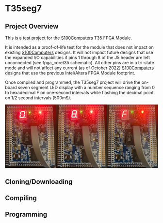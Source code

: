 # T35seg7 #
## Project Overview ##

This is a test project for the [S100Computers](http://s100computers.com/ "S100 Computers") T35 FPGA Module.

It is intended as a proof-of-life test for the module that does not impact on existing [S100Computers](http://s100computers.com/ "S100 Computers") designs.  It will not impact future designs that use the expanded I/O capabilities if pins 1 through 8 of the J5 header are left unconnected (see fpga_coret35 schematic).  All other pins are in a tri-state mode and will not affect any current (as of October 2022) [S100Computers](http://s100computers.com/ "S100 Computers") designs that use the previous Intel/Altera FPGA Module footprint.

Once compiled and programmed, the T35seg7 project will drive the on-board seven segment LED display with a number sequence ranging from 0 to hexadecimal F on one-second intervals while flashing the decimal point on 1/2 second intervals (500mS).  

![picture alt](Docs/T35seg7_disp_0-F.jpg "T35seg7 Display 0")

## Cloning/Downloading ##

## Compiling ##

## Programming ##

